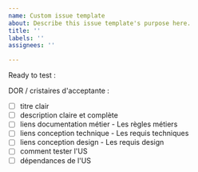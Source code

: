 ```yaml
---
name: Custom issue template
about: Describe this issue template's purpose here.
title: ''
labels: ''
assignees: ''

---
```


Ready to test :

DOR / cristaires d'acceptante :
- [ ] titre clair
- [ ] description claire et complète
- [ ] liens documentation métier - Les règles métiers
- [ ] liens conception technique - Les requis techniques
- [ ] liens conception design - Les requis design
- [ ] comment tester l'US
- [ ] dépendances de l'US

